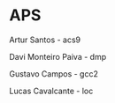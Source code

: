 # APS

Artur Santos - acs9  
  
Davi Monteiro Paiva - dmp  
  
Gustavo Campos - gcc2  
  
Lucas Cavalcante - loc

